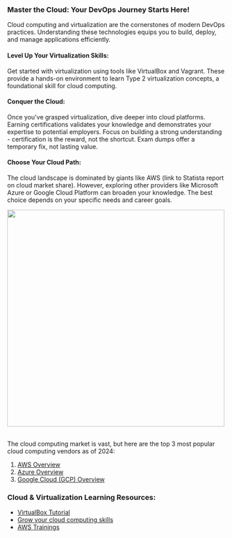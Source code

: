 ### Master the Cloud: Your DevOps Journey Starts Here!
Cloud computing and virtualization are the cornerstones of modern DevOps practices.  Understanding these technologies equips you to build, deploy, and manage applications efficiently.

#### Level Up Your Virtualization Skills:
Get started with virtualization using tools like VirtualBox and Vagrant. These provide a hands-on environment to learn Type 2 virtualization concepts, a foundational skill for cloud computing.

#### Conquer the Cloud:
Once you've grasped virtualization, dive deeper into cloud platforms.  Earning certifications validates your knowledge and demonstrates your expertise to potential employers.  Focus on building a strong understanding - certification is the reward, not the shortcut. Exam dumps offer a temporary fix, not lasting value.

#### Choose Your Cloud Path:
The cloud landscape is dominated by giants like AWS (link to Statista report on cloud market share).  However, exploring other providers like Microsoft Azure or Google Cloud Platform can broaden your knowledge. The best choice depends on your specific needs and career goals.

<img src="https://github.com/ben-le/DevOps_Trainings/assets/34547999/685f8f56-9476-4887-920f-340093737f9b" width="500"> <br><br>



The cloud computing market is vast, but here are the top 3 most popular cloud computing vendors  as of 2024:

1. [AWS Overview](AWS_Overview.md)
2. [Azure Overview](Azure_Overview.md)
3. [Google Cloud (GCP) Overview](Google-Cloud_Overview.md) 


### Cloud & Virtualization Learning Resources:

- [VirtualBox Tutorial](https://devopscube.com/virtual-box-tutorial/)
- [Grow your cloud computing skills](https://www.pluralsight.com/browse/cloud-computing)
- [AWS Trainings](https://www.udemy.com/courses/search/?src=ukw&q=aws+training)

